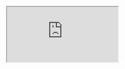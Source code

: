 <iframe class="render-viewer" src="https://render.githubusercontent.com/view/pdf?commit=ac4e51f19fa5b4835575b1af32afc5c1129e930a&amp;enc_url=68747470733a2f2f7261772e67697468756275736572636f6e74656e742e636f6d2f61666561746865722f526573756d652f616334653531663139666135623438333535373562316166333261666335633131323965393330612f526573756d652e706466&amp;nwo=afeather%2FResume&amp;path=Resume.pdf&amp;repository_id=68427306#d7459177-4c75-4846-bc68-f45635ae6f1f" sandbox="allow-scripts allow-same-origin allow-top-navigation">Viewer requires iframe.</iframe>
